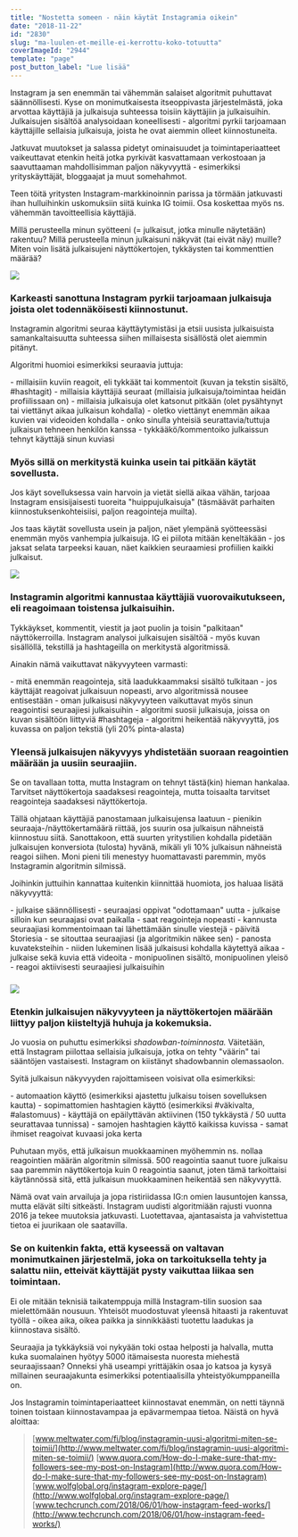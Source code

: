 ```yaml
---
title: "Nostetta someen - näin käytät Instagramia oikein"
date: "2018-11-22"
id: "2830"
slug: "ma-luulen-et-meille-ei-kerrottu-koko-totuutta"
coverImageId: "2944"
template: "page"
post_button_label: "Lue lisää"
---
```


Instagram ja sen enemmän tai vähemmän salaiset algoritmit puhuttavat säännöllisesti. Kyse on monimutkaisesta itseoppivasta järjestelmästä, joka arvottaa käyttäjiä ja julkaisuja suhteessa toisiin käyttäjiin ja julkaisuihin. Julkaisujen sisältöä analysoidaan koneellisesti - algoritmi pyrkii tarjoamaan käyttäjille sellaisia julkaisuja, joista he ovat aiemmin olleet kiinnostuneita.

Jatkuvat muutokset ja salassa pidetyt ominaisuudet ja toimintaperiaatteet vaikeuttavat etenkin heitä jotka pyrkivät kasvattamaan verkostoaan ja saavuttaaman mahdollisimman paljon näkyvyyttä - esimerkiksi yrityskäyttäjät, bloggaajat ja muut somehahmot.

Teen töitä yritysten Instagram-markkinoinnin parissa ja törmään jatkuvasti ihan hulluihinkin uskomuksiin siitä kuinka IG toimii. Osa koskettaa myös ns. vähemmän tavoitteellisia käyttäjiä.

Millä perusteella minun syötteeni (= julkaisut, jotka minulle näytetään) rakentuu? Millä perusteella minun julkaisuni näkyvät (tai eivät näy) muille? Miten voin lisätä julkaisujeni näyttökertojen, tykkäysten tai kommenttien määrää?

![](images/IMG_1577.jpg)

### Karkeasti sanottuna Instagram pyrkii tarjoamaan julkaisuja joista olet todennäköisesti kiinnostunut.

Instagramin algoritmi seuraa käyttäytymistäsi ja etsii uusista julkaisuista samankaltaisuutta suhteessa siihen millaisesta sisällöstä olet aiemmin pitänyt.

Algoritmi huomioi esimerkiksi seuraavia juttuja:

\- millaisiin kuviin reagoit, eli tykkäät tai kommentoit (kuvan ja tekstin sisältö, #hashtagit) - millaisia käyttäjiä seuraat (millaisia julkaisuja/toimintaa heidän profiilissaan on) - millaisia julkaisuja olet katsonut pitkään (olet pysähtynyt tai viettänyt aikaa julkaisun kohdalla) - oletko viettänyt enemmän aikaa kuvien vai videoiden kohdalla - onko sinulla yhteisiä seurattavia/tuttuja julkaisun tehneen henkilön kanssa - tykkääkö/kommentoiko julkaissun tehnyt käyttäjä sinun kuviasi

### Myös sillä on merkitystä kuinka usein tai pitkään käytät sovellusta.

Jos käyt sovelluksessa vain harvoin ja vietät siellä aikaa vähän, tarjoaa Instagram ensisijaisesti tuoreita "huippujulkaisuja" (täsmäävät parhaiten kiinnostuksenkohteisiisi, paljon reagointeja muilta).

Jos taas käytät sovellusta usein ja paljon, näet ylempänä syötteessäsi enemmän myös vanhempia julkaisuja. IG ei piilota mitään keneltäkään - jos jaksat selata tarpeeksi kauan, näet kaikkien seuraamiesi profiilien kaikki julkaisut.

![](images/IMG_1474.jpg)

### Instagramin algoritmi kannustaa käyttäjiä vuorovaikutukseen, eli reagoimaan toistensa julkaisuihin.

Tykkäykset, kommentit, viestit ja jaot puolin ja toisin "palkitaan" näyttökerroilla. Instagram analysoi julkaisujen sisältöä - myös kuvan sisällöllä, tekstillä ja hashtageilla on merkitystä algoritmissä.

Ainakin nämä vaikuttavat näkyvyyteen varmasti:

\- mitä enemmän reagointeja, sitä laadukkaammaksi sisältö tulkitaan - jos käyttäjät reagoivat julkaisuun nopeasti, arvo algoritmissä nousee entisestään - oman julkaisusi näkyvyyteen vaikuttavat myös sinun reagointisi seuraajiesi julkaisuihin - algoritmi suosii julkaisuja, joissa on kuvan sisältöön liittyviä #hashtageja - algoritmi heikentää näkyvyyttä, jos kuvassa on paljon tekstiä (yli 20% pinta-alasta)

### Yleensä julkaisujen näkyvyys yhdistetään suoraan reagointien määrään ja uusiin seuraajiin.

Se on tavallaan totta, mutta Instagram on tehnyt tästä(kin) hieman hankalaa. Tarvitset näyttökertoja saadaksesi reagointeja, mutta toisaalta tarvitset reagointeja saadaksesi näyttökertoja.

Tällä ohjataan käyttäjiä panostamaan julkaisujensa laatuun - pienikin seuraaja-/näyttökertamäärä riittää, jos suurin osa julkaisun nähneistä kiinnostuu siitä. Sanottakoon, että suurten yritystilien kohdalla pidetään julkaisujen konversiota (tulosta) hyvänä, mikäli yli 10% julkaisun nähneistä reagoi siihen. Moni pieni tili menestyy huomattavasti paremmin, myös Instagramin algoritmin silmissä.

Joihinkin juttuihin kannattaa kuitenkin kiinnittää huomiota, jos haluaa lisätä näkyvyyttä:

\- julkaise säännöllisesti - seuraajasi oppivat "odottamaan" uutta - julkaise silloin kun seuraajasi ovat paikalla - saat reagointeja nopeasti - kannusta seuraajiasi kommentoimaan tai lähettämään sinulle viestejä - päivitä Storiesia - se sitouttaa seuraajiasi (ja algoritmikin näkee sen) - panosta kuvateksteihin - niiden lukeminen lisää julkaisusi kohdalla käytettyä aikaa - julkaise sekä kuvia että videoita - monipuolinen sisältö, monipuolinen yleisö - reagoi aktiivisesti seuraajiesi julkaisuihin

### ![](images/IMG_1506.jpg)

### Etenkin julkaisujen näkyvyyteen ja näyttökertojen määrään liittyy paljon kiisteltyjä huhuja ja kokemuksia.

Jo vuosia on puhuttu esimerkiksi _shadowban-toiminnosta._ Väitetään, että Instagram piilottaa sellaisia julkaisuja, jotka on tehty "väärin" tai sääntöjen vastaisesti. Instagram on kiistänyt shadowbannin olemassaolon.

Syitä julkaisun näkyvyyden rajoittamiseen voisivat olla esimerkiksi:

\- automaation käyttö (esimerkiksi ajastettu julkaisu toisen sovelluksen kautta) - sopimattomien hashtagien käyttö (esimerkiksi #väkivalta, #alastomuus) - käyttäjä on epäilyttävän aktiivinen (150 tykkäystä / 50 uutta seurattavaa tunnissa) - samojen hashtagien käyttö kaikissa kuvissa - samat ihmiset reagoivat kuvaasi joka kerta

Puhutaan myös, että julkaisun muokkaaminen myöhemmin ns. nollaa reagointien määrän algoritmin silmissä. 500 reagointia saanut tuore julkaisu saa paremmin näyttökertoja kuin 0 reagointia saanut, joten tämä tarkoittaisi käytännössä sitä, että julkaisun muokkaaminen heikentää sen näkyvyyttä.

Nämä ovat vain arvailuja ja jopa ristiriidassa IG:n omien lausuntojen kanssa, mutta elävät silti sitkeästi. Instagram uudisti algoritmiään rajusti vuonna 2016 ja tekee muutoksia jatkuvasti. Luotettavaa, ajantasaista ja vahvistettua tietoa ei juurikaan ole saatavilla.

### Se on kuitenkin fakta, että kyseessä on valtavan monimutkainen järjestelmä, joka on tarkoituksella tehty ja salattu niin, etteivät käyttäjät pysty vaikuttaa liikaa sen toimintaan.

Ei ole mitään teknisiä taikatemppuja millä Instagram-tilin suosion saa mielettömään nousuun. Yhteisöt muodostuvat yleensä hitaasti ja rakentuvat työllä - oikea aika, oikea paikka ja sinnikkäästi tuotettu laadukas ja kiinnostava sisältö.

Seuraajia ja tykkäyksiä voi nykyään toki ostaa helposti ja halvalla, mutta kuka suomalainen hyötyy 5000 itämaisesta nuoresta miehestä seuraajissaan? Onneksi yhä useampi yrittäjäkin osaa jo katsoa ja kysyä millainen seuraajakunta esimerkiksi potentiaalisilla yhteistyökumppaneilla on.

Jos Instagramin toimintaperiaatteet kiinnostavat enemmän, on netti täynnä toinen toistaan kiinnostavampaa ja epävarmempaa tietoa. Näistä on hyvä aloittaa:

> [www.meltwater.com/fi/blog/instagramin-uusi-algoritmi-miten-se-toimii/](http://www.meltwater.com/fi/blog/instagramin-uusi-algoritmi-miten-se-toimii/) [www.quora.com/How-do-I-make-sure-that-my-followers-see-my-post-on-Instagram](http://www.quora.com/How-do-I-make-sure-that-my-followers-see-my-post-on-Instagram) [www.wolfglobal.org/instagram-explore-page/](http://www.wolfglobal.org/instagram-explore-page/) [www.techcrunch.com/2018/06/01/how-instagram-feed-works/](http://www.techcrunch.com/2018/06/01/how-instagram-feed-works/)
